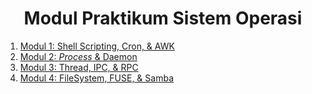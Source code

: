 <div align=center>

# Modul Praktikum Sistem Operasi

</div>

1. [Modul 1: Shell Scripting, Cron, & AWK](/Modul-1/README.md)
2. [Modul 2: *Process* & Daemon](/Modul-2/README.md)
3. [Modul 3: Thread, IPC, & RPC](/Modul-3/README.md)
4. [Modul 4: FileSystem, FUSE, & Samba](/Modul-4/README.md)